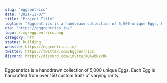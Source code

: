 ```yaml
---
slug: "eggcentrics"
date: "2021-11-07"
title: "Project Title"
logline: "Eggcentrics is a handdrawn collection of 5,000 unique Eggs. Each Egg is hancrafted from over 150 custom traits of varying rarity."
cta: "https://eggcentrics.io/"
logo: /img/eggcentrics.png
category: nft
status: building
website: https://eggcentrics.io/
twitter: https://twitter.com/Eggcentrics
discord: https://discord.com/invite/XQAwbRzVRH
---
```


Eggcentrics is a handdrawn collection of 5,000 unique Eggs. Each Egg is hancrafted from over 150 custom traits of varying rarity.
